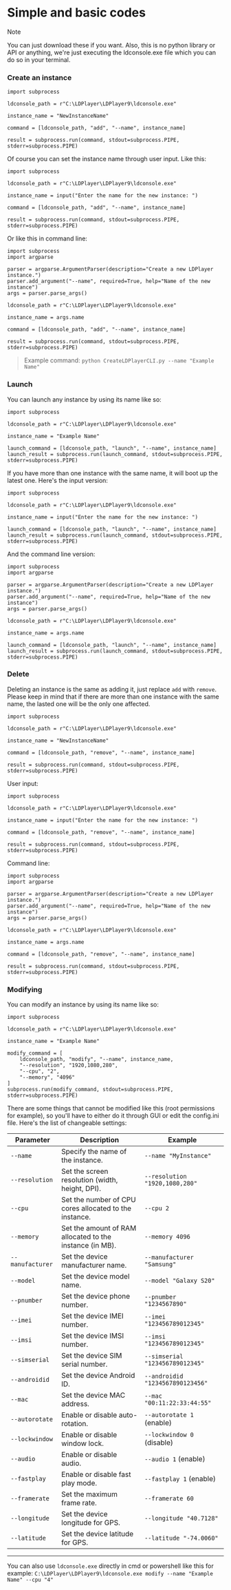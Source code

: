 # Simple and basic codes

>[!NOTE]
> You can just download these if you want. Also, this is no python library or API or anything, we're just executing the ldconsole.exe file which you can do so in your terminal.

### Create an instance

```
import subprocess

ldconsole_path = r"C:\LDPlayer\LDPlayer9\ldconsole.exe"

instance_name = "NewInstanceName"

command = [ldconsole_path, "add", "--name", instance_name]

result = subprocess.run(command, stdout=subprocess.PIPE, stderr=subprocess.PIPE)
```

Of course you can set the instance name through user input. Like this:

```
import subprocess

ldconsole_path = r"C:\LDPlayer\LDPlayer9\ldconsole.exe"

instance_name = input("Enter the name for the new instance: ")

command = [ldconsole_path, "add", "--name", instance_name]

result = subprocess.run(command, stdout=subprocess.PIPE, stderr=subprocess.PIPE)
```

Or like this in command line:

```
import subprocess
import argparse

parser = argparse.ArgumentParser(description="Create a new LDPlayer instance.")
parser.add_argument("--name", required=True, help="Name of the new instance")
args = parser.parse_args()

ldconsole_path = r"C:\LDPlayer\LDPlayer9\ldconsole.exe"

instance_name = args.name

command = [ldconsole_path, "add", "--name", instance_name]

result = subprocess.run(command, stdout=subprocess.PIPE, stderr=subprocess.PIPE)
```

> Example command: ```python CreateLDPlayerCLI.py --name "Example Name"```

### Launch

You can launch any instance by using its name like so:

```
import subprocess

ldconsole_path = r"C:\LDPlayer\LDPlayer9\ldconsole.exe"

instance_name = "Example Name"

launch_command = [ldconsole_path, "launch", "--name", instance_name]
launch_result = subprocess.run(launch_command, stdout=subprocess.PIPE, stderr=subprocess.PIPE)
```

If you have more than one instance with the same name, it will boot up the latest one. Here's the input version:

```
import subprocess

ldconsole_path = r"C:\LDPlayer\LDPlayer9\ldconsole.exe"

instance_name = input("Enter the name for the new instance: ")

launch_command = [ldconsole_path, "launch", "--name", instance_name]
launch_result = subprocess.run(launch_command, stdout=subprocess.PIPE, stderr=subprocess.PIPE)
```

And the command line version:

```
import subprocess
import argparse

parser = argparse.ArgumentParser(description="Create a new LDPlayer instance.")
parser.add_argument("--name", required=True, help="Name of the new instance")
args = parser.parse_args()

ldconsole_path = r"C:\LDPlayer\LDPlayer9\ldconsole.exe"

instance_name = args.name

launch_command = [ldconsole_path, "launch", "--name", instance_name]
launch_result = subprocess.run(launch_command, stdout=subprocess.PIPE, stderr=subprocess.PIPE)
```

### Delete

Deleting an instance is the same as adding it, just replace  ```add``` with ```remove```. Please keep in mind that if there are more than one instance with the same name, the lasted one will be the only one affected.

```
import subprocess

ldconsole_path = r"C:\LDPlayer\LDPlayer9\ldconsole.exe"

instance_name = "NewInstanceName"

command = [ldconsole_path, "remove", "--name", instance_name]

result = subprocess.run(command, stdout=subprocess.PIPE, stderr=subprocess.PIPE)
```
User input:

```
import subprocess

ldconsole_path = r"C:\LDPlayer\LDPlayer9\ldconsole.exe"

instance_name = input("Enter the name for the new instance: ")

command = [ldconsole_path, "remove", "--name", instance_name]

result = subprocess.run(command, stdout=subprocess.PIPE, stderr=subprocess.PIPE)
```

Command line:
```
import subprocess
import argparse

parser = argparse.ArgumentParser(description="Create a new LDPlayer instance.")
parser.add_argument("--name", required=True, help="Name of the new instance")
args = parser.parse_args()

ldconsole_path = r"C:\LDPlayer\LDPlayer9\ldconsole.exe"

instance_name = args.name

command = [ldconsole_path, "remove", "--name", instance_name]

result = subprocess.run(command, stdout=subprocess.PIPE, stderr=subprocess.PIPE)
```

### Modifying

You can modify an instance by using its name like so:

```
import subprocess

ldconsole_path = r"C:\LDPlayer\LDPlayer9\ldconsole.exe"

instance_name = "Example Name"

modify_command = [
    ldconsole_path, "modify", "--name", instance_name,
    "--resolution", "1920,1080,280",
    "--cpu", "2",
    "--memory", "4096"
]
subprocess.run(modify_command, stdout=subprocess.PIPE, stderr=subprocess.PIPE)
```

There are some things that cannot be modified like this (root permissions for example), so you'll have to either do it through GUI or edit the config.ini file. Here's the list of changeable settings:

| **Parameter**       | **Description**                                                                 | **Example**                     |
|----------------------|---------------------------------------------------------------------------------|---------------------------------|
| `--name`            | Specify the name of the instance.                                              | `--name "MyInstance"`          |
| `--resolution`      | Set the screen resolution (width, height, DPI).                                | `--resolution "1920,1080,280"` |
| `--cpu`             | Set the number of CPU cores allocated to the instance.                         | `--cpu 2`                      |
| `--memory`          | Set the amount of RAM allocated to the instance (in MB).                       | `--memory 4096`                |
| `--manufacturer`    | Set the device manufacturer name.                                              | `--manufacturer "Samsung"`     |
| `--model`           | Set the device model name.                                                     | `--model "Galaxy S20"`         |
| `--pnumber`         | Set the device phone number.                                                   | `--pnumber "1234567890"`       |
| `--imei`            | Set the device IMEI number.                                                    | `--imei "123456789012345"`     |
| `--imsi`            | Set the device IMSI number.                                                    | `--imsi "123456789012345"`     |
| `--simserial`       | Set the device SIM serial number.                                              | `--simserial "123456789012345"`|
| `--androidid`       | Set the device Android ID.                                                     | `--androidid "1234567890123456"`|
| `--mac`             | Set the device MAC address.                                                    | `--mac "00:11:22:33:44:55"`    |
| `--autorotate`      | Enable or disable auto-rotation.                                               | `--autorotate 1` (enable)      |
| `--lockwindow`      | Enable or disable window lock.                                                 | `--lockwindow 0` (disable)     |
| `--audio`           | Enable or disable audio.                                                       | `--audio 1` (enable)           |
| `--fastplay`        | Enable or disable fast play mode.                                              | `--fastplay 1` (enable)        |
| `--framerate`       | Set the maximum frame rate.                                                    | `--framerate 60`               |
| `--longitude`       | Set the device longitude for GPS.                                              | `--longitude "40.7128"`        |
| `--latitude`        | Set the device latitude for GPS.                                               | `--latitude "-74.0060"`        |

---

You can also use ```ldconsole.exe``` directly in cmd or powershell like this for example: ```C:\LDPlayer\LDPlayer9\ldconsole.exe modify --name "Example Name" --cpu "4"```
